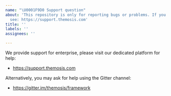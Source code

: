 ```yaml
---
name: "\U0001F9D0 Support question"
about: 'This repository is only for reporting bugs or problems. If you need help,
  see: https://support.themosis.com'
title: ''
labels: ''
assignees: ''

---
```


We provide support for enterprise, please visit our dedicated platform for help:

- https://support.themosis.com

Alternatively, you may ask for help using the Gitter channel:

- https://gitter.im/themosis/framework
